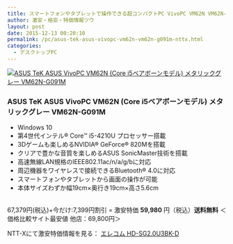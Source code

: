 ```yaml
---
title: スマートフォンやタブレットで操作できる超コンパクトPC VivoPC VM62N VM62N-G091M 激安特価59,980円！送料無料！
author: 激安・格安・特価情報ツウ
layout: post
date: 2015-12-13 00:20:10
permalink: /pc/asus-tek-asus-vivopc-vm62n-vm62n-g091m-nttx.html
categories:
  - デスクトップPC
---
```


<div class="img-bg2 img_L">
  <a href="//px.a8.net/svt/ejp?a8mat=ZYP6S+8IMA3E+S1Q+BWGDT&#038;a8ejpredirect=//nttxstore.jp/_II_AZ14992914" target="_blank"><img border="0" alt="ASUS TeK ASUS VivoPC VM62N (Core i5ベアボーンモデル) メタリックグレー VM62N-G091M" src="//image.nttxstore.jp/l2_images/A/AZ/AZ14992914.jpg" data-recalc-dims="1" /></a>
</div>

<!--more-->
### ASUS TeK ASUS VivoPC VM62N (Core i5ベアボーンモデル) メタリックグレー VM62N-G091M

* Windows 10
* 第4世代インテル® Core™ i5-4210U プロセッサー搭載
* 3Dゲームも楽しめるNVIDIA® GeForce® 820Mを搭載
* クリアで豊かな音質を楽しめるASUS SonicMaster技術を搭載
* 高速無線LAN規格のIEEE802.11ac/n/a/g/bに対応
* 周辺機器をワイヤレスで接続できるBluetooth® 4.0に対応
* スマートフォンやタブレットから画面の操作が可能
* 本体サイズわずか幅19cm×奥行き19cm×高さ5.6cm

<br clear="all" />67,379円(税込)+今だけ:7,399円割引 = 激安特価 <span class="tokka-price"><strong>59,980</strong></span> 円（税込）**送料無料**
＜価格比較サイト最安値 他店：69,800円＞

NTT-Xにて激安特価情報を見る： <span class="fs150p"><a href="//px.a8.net/svt/ejp?a8mat=ZYP6S+8IMA3E+S1Q+BWGDT&#038;a8ejpredirect=//nttxstore.jp/_II_AZ14992914" target="_blank">エレコム HD-SG2.0U3BK-D</a></span>